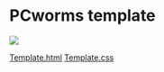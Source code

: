 # PCworms template
![](https://img.shields.io/github/last-commit/pcworms/template?label=Last%20update)

[Template.html](./template.html) [Template.css](./template.css) 
